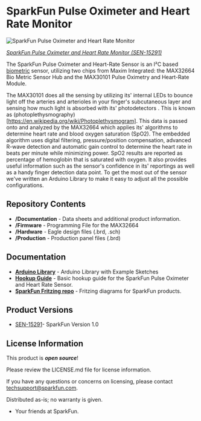 SparkFun Pulse Oximeter and Heart Rate Monitor 
========================================

![SparkFun Pulse Oximeter and Heart Rate Monitor](https://cdn.sparkfun.com/assets/parts/1/3/6/6/4/15219-SparkFun_Pulse_Oximeter_and_Heart_Rate_Sensor_-_MAX30101__Qwiic_-01.jpg)

[*SparkFun Pulse Oximeter and Heart Rate Monitor (SEN-15291)*](https://www.sparkfun.com/products/15219)

The SparkFun Pulse Oximeter and Heart-Rate Sensor is an I&sup2;C based [biometric](https://en.wikipedia.org/wiki/Biometrics) sensor, utilizing two chips from Maxim Integrated: 
the MAX32664 Bio Metric Sensor Hub and the MAX30101 Pulse Oximetry and Heart-Rate Module.

The MAX30101 does all the sensing by utilizing its' internal LEDs to bounce light off the arteries and arterioles in your finger's subcutaneous layer and sensing how much light 
is absorbed with its' photodetectors . This is known as (photoplethysmography)[https://en.wikipedia.org/wiki/Photoplethysmogram]. This data is passed onto and analyzed by the 
MAX32664 which applies its' algorithms to determine heart rate and blood oxygen saturation (SpO2). The embedded algorithm uses digital filtering, pressure/position compensation, 
advanced R-wave detection and automatic gain control to determine the heart rate in beats per minute while minimizing power.  SpO2 results are reported as percentage of hemoglobin 
that is saturated with oxygen. It also provides useful information such as the sensor's confidence in its' reportings as well as a handy finger detection data point. To get the 
most out of the sensor we've written an Arduino Library to make it easy to adjust all the possible configurations.

Repository Contents
-------------------

* **/Documentation** - Data sheets and additional product information.
* **/Firmware** - Programming File for the MAX32664 
* **/Hardware** - Eagle design files (.brd, .sch)
* **/Production** - Production panel files (.brd)

Documentation
--------------
* **[Arduino Library](https://github.com/sparkfun/SparkFun_Bio_Sensor_Hub_Library)** - Arduino Library with Example Sketches
* **[Hookup Guide](https://learn.sparkfun.com/tutorials/sparkfun-pulse-oximeter-and-heart-rate-monitor-hookup-guide)** - Basic hookup guide for the SparkFun Pulse Oximeter and Heart Rate Sensor.
* **[SparkFun Fritzing repo](https://github.com/sparkfun/Fritzing_Parts)** - Fritzing diagrams for SparkFun products.

Product Versions
----------------
* [SEN-15291](https://www.sparkfun.com/products/15219)- SparkFun Version 1.0

License Information
-------------------

This product is _**open source**_! 

Please review the LICENSE.md file for license information. 

If you have any questions or concerns on licensing, please contact techsupport@sparkfun.com.

Distributed as-is; no warranty is given.

- Your friends at SparkFun.

